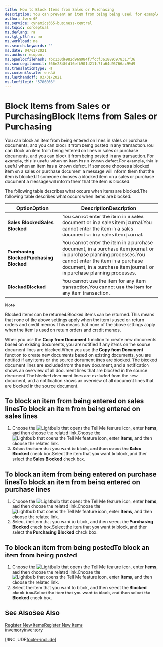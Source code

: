 ```yaml
---
title: How to Block Items from Sales or Purchasing
description: You can prevent an item from being being used, for example, on sales or purchase documents.
author: SorenGP
ms.service: dynamics365-business-central
ms.topic: conceptual
ms.devlang: na
ms.tgt_pltfrm: na
ms.workload: na
ms.search.keywords: ''
ms.date: 04/01/2021
ms.author: edupont
ms.openlocfilehash: 4bc130d6982d969084f7fcbf3618893978317f36
ms.sourcegitcommit: 766e2840fd16efb901d211d7fa64d96766ac99d9
ms.translationtype: HT
ms.contentlocale: en-AU
ms.lasthandoff: 03/31/2021
ms.locfileid: "5786056"
---
```

# <a name="block-items-from-sales-or-purchasing"></a><span data-ttu-id="5c9bf-103">Block Items from Sales or Purchasing</span><span class="sxs-lookup"><span data-stu-id="5c9bf-103">Block Items from Sales or Purchasing</span></span>
<span data-ttu-id="5c9bf-104">You can block an item from being entered on lines in sales or purchase documents, and you can block it from being posted in any transaction.</span><span class="sxs-lookup"><span data-stu-id="5c9bf-104">You can block an item from being entered on lines in sales or purchase documents, and you can block it from being posted in any transaction.</span></span> <span data-ttu-id="5c9bf-105">For example, this is useful when an item has a known defect.</span><span class="sxs-lookup"><span data-stu-id="5c9bf-105">For example, this is useful when an item has a known defect.</span></span> <span data-ttu-id="5c9bf-106">If someone chooses a blocked item on a sales or purchase document a message will inform them that the item is blocked.</span><span class="sxs-lookup"><span data-stu-id="5c9bf-106">If someone chooses a blocked item on a sales or purchase document a message will inform them that the item is blocked.</span></span>

<span data-ttu-id="5c9bf-107">The following table describes what occurs when items are blocked.</span><span class="sxs-lookup"><span data-stu-id="5c9bf-107">The following table describes what occurs when items are blocked.</span></span>  

|<span data-ttu-id="5c9bf-108">Option</span><span class="sxs-lookup"><span data-stu-id="5c9bf-108">Option</span></span>|<span data-ttu-id="5c9bf-109">Description</span><span class="sxs-lookup"><span data-stu-id="5c9bf-109">Description</span></span>|  
|--------------------|------------|  
|<span data-ttu-id="5c9bf-110">**Sales Blocked**</span><span class="sxs-lookup"><span data-stu-id="5c9bf-110">**Sales Blocked**</span></span>|<span data-ttu-id="5c9bf-111">You cannot enter the item in a sales document or in a sales item journal.</span><span class="sxs-lookup"><span data-stu-id="5c9bf-111">You cannot enter the item in a sales document or in a sales item journal.</span></span>|  
|<span data-ttu-id="5c9bf-112">**Purchasing Blocked**</span><span class="sxs-lookup"><span data-stu-id="5c9bf-112">**Purchasing Blocked**</span></span>|<span data-ttu-id="5c9bf-113">You cannot enter the item in a purchase document, in a purchase item journal, or in purchase planning processes.</span><span class="sxs-lookup"><span data-stu-id="5c9bf-113">You cannot enter the item in a purchase document, in a purchase item journal, or in purchase planning processes.</span></span>|  
|<span data-ttu-id="5c9bf-114">**Blocked**</span><span class="sxs-lookup"><span data-stu-id="5c9bf-114">**Blocked**</span></span>|<span data-ttu-id="5c9bf-115">You cannot use the item for any item transaction.</span><span class="sxs-lookup"><span data-stu-id="5c9bf-115">You cannot use the item for any item transaction.</span></span>|  

> [!NOTE]
> <span data-ttu-id="5c9bf-116">Blocked items can be returned.</span><span class="sxs-lookup"><span data-stu-id="5c9bf-116">Blocked items can be returned.</span></span> <span data-ttu-id="5c9bf-117">This means that none of the above settings apply when the item is used on return orders and credit memos.</span><span class="sxs-lookup"><span data-stu-id="5c9bf-117">This means that none of the above settings apply when the item is used on return orders and credit memos.</span></span>

<span data-ttu-id="5c9bf-118">When you use the **Copy from Document** function to create new documents based on existing documents, you are notified if any items on the source document lines are blocked.</span><span class="sxs-lookup"><span data-stu-id="5c9bf-118">When you use the **Copy from Document** function to create new documents based on existing documents, you are notified if any items on the source document lines are blocked.</span></span> <span data-ttu-id="5c9bf-119">The blocked document lines are excluded from the new document, and a notification shows an overview of all document lines that are blocked in the source document.</span><span class="sxs-lookup"><span data-stu-id="5c9bf-119">The blocked document lines are excluded from the new document, and a notification shows an overview of all document lines that are blocked in the source document.</span></span>

## <a name="to-block-an-item-from-being-entered-on-sales-lines"></a><span data-ttu-id="5c9bf-120">To block an item from being entered on sales lines</span><span class="sxs-lookup"><span data-stu-id="5c9bf-120">To block an item from being entered on sales lines</span></span>  
1.  <span data-ttu-id="5c9bf-121">Choose the ![Lightbulb that opens the Tell Me feature](media/ui-search/search_small.png "Tell me what you want to do") icon, enter **Items**, and then choose the related link.</span><span class="sxs-lookup"><span data-stu-id="5c9bf-121">Choose the ![Lightbulb that opens the Tell Me feature](media/ui-search/search_small.png "Tell me what you want to do") icon, enter **Items**, and then choose the related link.</span></span>  
2.  <span data-ttu-id="5c9bf-122">Select the item that you want to block, and then select the **Sales Blocked** check box.</span><span class="sxs-lookup"><span data-stu-id="5c9bf-122">Select the item that you want to block, and then select the **Sales Blocked** check box.</span></span>  

## <a name="to-block-an-item-from-being-entered-on-purchase-lines"></a><span data-ttu-id="5c9bf-123">To block an item from being entered on purchase lines</span><span class="sxs-lookup"><span data-stu-id="5c9bf-123">To block an item from being entered on purchase lines</span></span>  
1.  <span data-ttu-id="5c9bf-124">Choose the ![Lightbulb that opens the Tell Me feature](media/ui-search/search_small.png "Tell me what you want to do") icon, enter **Items**, and then choose the related link.</span><span class="sxs-lookup"><span data-stu-id="5c9bf-124">Choose the ![Lightbulb that opens the Tell Me feature](media/ui-search/search_small.png "Tell me what you want to do") icon, enter **Items**, and then choose the related link.</span></span>  
2.  <span data-ttu-id="5c9bf-125">Select the item that you want to block, and then select the **Purchasing Blocked** check box.</span><span class="sxs-lookup"><span data-stu-id="5c9bf-125">Select the item that you want to block, and then select the **Purchasing Blocked** check box.</span></span>  

## <a name="to-block-an-item-from-being-posted"></a><span data-ttu-id="5c9bf-126">To block an item from being posted</span><span class="sxs-lookup"><span data-stu-id="5c9bf-126">To block an item from being posted</span></span>
1. <span data-ttu-id="5c9bf-127">Choose the ![Lightbulb that opens the Tell Me feature](media/ui-search/search_small.png "Tell me what you want to do") icon, enter **Items**, and then choose the related link.</span><span class="sxs-lookup"><span data-stu-id="5c9bf-127">Choose the ![Lightbulb that opens the Tell Me feature](media/ui-search/search_small.png "Tell me what you want to do") icon, enter **Items**, and then choose the related link.</span></span>
2. <span data-ttu-id="5c9bf-128">Select the item that you want to block, and then select the **Blocked** check box.</span><span class="sxs-lookup"><span data-stu-id="5c9bf-128">Select the item that you want to block, and then select the **Blocked** check box.</span></span>

## <a name="see-also"></a><span data-ttu-id="5c9bf-129">See Also</span><span class="sxs-lookup"><span data-stu-id="5c9bf-129">See Also</span></span>  
[<span data-ttu-id="5c9bf-130">Register New Items</span><span class="sxs-lookup"><span data-stu-id="5c9bf-130">Register New Items</span></span>](inventory-how-register-new-items.md)  
[<span data-ttu-id="5c9bf-131">Inventory</span><span class="sxs-lookup"><span data-stu-id="5c9bf-131">Inventory</span></span>](inventory-manage-inventory.md)  


[!INCLUDE[footer-include](includes/footer-banner.md)]